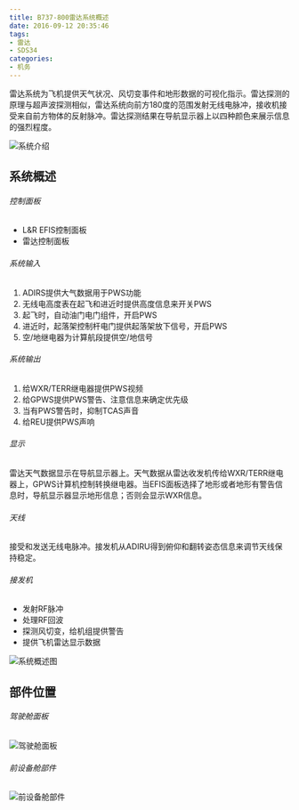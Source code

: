 ```yaml
---
title: B737-800雷达系统概述
date: 2016-09-12 20:35:46
tags:
- 雷达
- SDS34
categories:
- 机务
---
```

雷达系统为飞机提供天气状况、风切变事件和地形数据的可视化指示。雷达探测的原理与超声波探测相似，雷达系统向前方180度的范围发射无线电脉冲，接收机接受来自前方物体的反射脉冲。雷达探测结果在导航显示器上以四种颜色来展示信息的强烈程度。

![系统介绍](./images/1.PNG)
## 系统概述
###### 控制面板
* L&R EFIS控制面板
* 雷达控制面板

###### 系统输入
1. ADIRS提供大气数据用于PWS功能
1. 无线电高度表在起飞和进近时提供高度信息来开关PWS
1. 起飞时，自动油门电门组件，开启PWS
1. 进近时，起落架控制杆电门提供起落架放下信号，开启PWS
1. 空/地继电器为计算航段提供空/地信号

###### 系统输出
1. 给WXR/TERR继电器提供PWS视频
1. 给GPWS提供PWS警告、注意信息来确定优先级
1. 当有PWS警告时，抑制TCAS声音
1. 给REU提供PWS声响

###### 显示
雷达天气数据显示在导航显示器上。天气数据从雷达收发机传给WXR/TERR继电器上，GPWS计算机控制转换继电器。当EFIS面板选择了地形或者地形有警告信息时，导航显示器显示地形信息；否则会显示WXR信息。

###### 天线
接受和发送无线电脉冲。接发机从ADIRU得到俯仰和翻转姿态信息来调节天线保持稳定。

###### 接发机
* 发射RF脉冲
* 处理RF回波
* 探测风切变，给机组提供警告
* 提供飞机雷达显示数据

![系统概述图](./images/2.PNG)
## 部件位置
###### 驾驶舱面板
![驾驶舱面板](./images/3.PNG)
###### 前设备舱部件
![前设备舱部件](./images/4.PNG)
